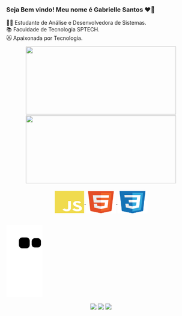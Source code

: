 ### Seja Bem vindo! Meu nome é Gabrielle Santos ❤👋

👩‍💻 Estudante de Análise e Desenvolvedora de Sistemas. <br>
📚 Faculdade de Tecnologia SPTECH. <br>
😻 Apaixonada por Tecnologia.

<div align="center">
  <a href="https://github.com/gabrielleSSantos">
  <img height="180em" width="400em" src="https://github-readme-stats.vercel.app/api?username=gabrielleSSantos&show_icons=true&theme=radical&include_all_commits=true&count_private=true"/>
  <img height="180em" width="400em" src="https://github-readme-stats.vercel.app/api/top-langs/?username=gabrielleSSantos&layout=compact&langs_count=7&theme=radical"/>
</div>
  
  
<div style="display: inline_block" align="center" ><br>
  <img align="center" alt="Rafa-Js" height="60" width="80" src="https://raw.githubusercontent.com/devicons/devicon/master/icons/javascript/javascript-plain.svg">
  <img align="center" alt="Rafa-HTML" height="60" width="80" src="https://raw.githubusercontent.com/devicons/devicon/master/icons/html5/html5-original.svg">
  <img align="center" alt="Rafa-CSS" height="60" width="80" src="https://raw.githubusercontent.com/devicons/devicon/master/icons/css3/css3-original.svg">
</div>
  
  ##
  
  ![Snake animation](https://github.com/rafaballerini/rafaballerini/blob/output/github-contribution-grid-snake.svg)
  
<div style="display: inline_block" align="center" > 
  <a href="https://instagram.com/gabrii_silvas" target="_blank"><img src="https://img.shields.io/badge/-Instagram-%23E4405F?style=for-the-badge&logo=instagram&logoColor=white" target="_blank"></a>
 <a href="https://discord.gg/Gabrielle#8144" target="_blank"><img src="https://img.shields.io/badge/Discord-7289DA?style=for-the-badge&logo=discord&logoColor=white" target="_blank"></a> 
  <a href = "gabriellesilvas2020@gmail.com"><img src="https://img.shields.io/badge/-Gmail-%23333?style=for-the-badge&logo=gmail&logoColor=white" target="_blank"></a>
</div>
